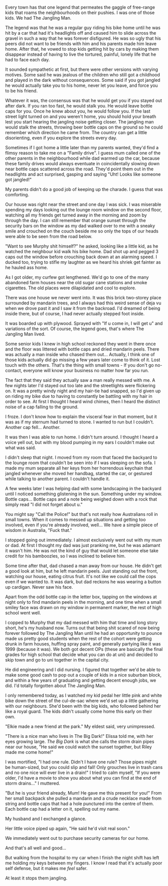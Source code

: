 Every town has that one legend that permeates the gaggle of free-range kids that roams the neighbourhoods on their pushies. I was one of those kids. We had The Jangling Man.

The legend was that he was a regular guy riding his bike home until he was hit by a car that had it's headlights off and caused him to slide across the gravel in such a way that he was forever disfigured. He was so ugly that his peers did not want to be friends with him and his parents made him leave home. After that, he vowed to stop kids getting hit by cars by making them disappear instead of having to live the tortured, painful, lonely life that he had to face each day.

It sounded sympathetic at first, but there were other versions with varying motives. Some said he was jealous of the children who still got a childhood and played in the dark without consequences. Some said if you got jangled he would actually take you to his home, never let you leave, and force you to be his friend.

Whatever it was, the consensus was that he would get you if you stayed out after dark. If you ran too fast, he would stalk you. He would leave bottle caps for you. Once he knew about you, he would follow you. If the last street light turned on and you weren't home, you should hold your breath lest you start hearing the jangling noise getting closer. The jangling man would stalk the streets, throwing beer bottle caps on the ground so he could remember which direction he came from. The country can get a little disorienting, even if you explore the streets every day.

Sometimes if I got home a little later than my parents wanted, they'd find a flimsy reason to take me on a "Family drive". I guess mum called one of the other parents in the neighbourhood while dad warmed up the car, because these family drives would always eventuate in coincidentally slowing down near bottle caps scattered across the road. They'd point them out in the headlights and act surprised, gasping and saying "Uht! Looks like someone got jangled!"

My parents didn't do a good job of keeping up the charade. I guess that was comforting.

Our house was right near the street and one day I was sick. I was miserable spending my days looking out the lounge room window on the second floor, watching all my friends get turned away in the morning and zoom by through the day. I can still remember that orange sunset through the security bars on the window as my dad walked over to me with a sneaky smile and crouched on the couch beside me so only the tops of our heads were able to be seen from the road below.

"Want to see Murphy shit himself?" he asked, looking like a little kid, as he watched the neighbour kid walk his bike home. Dad shot up and pegged 3 caps out the window before crouching back down at an alarming speed. I ducked too, trying to stifle my laughter as we heard his shriek get fainter as he hauled ass home.

As I got older, my curfew got lengthened. We'd go to one of the many abandoned farm houses near the old sugar cane stations and smoke cigarettes. The old places were dilapidated and cool to explore.

There was one house we never went into. It was this brick two-storey place surrounded by mandarin trees, and I always had this weird sense of deja vu when we drove past it and I saw it from the backroad. I'd dreamed of being inside there, but of course, I had never actually stepped foot inside.

It was boarded up with plywood. Sprayed with "If u come in, I will get u" and variations of the sort. Of course, the legend goes, that's where The Jangling Man lived.

Some senior kids I knew in high school reckoned they went in there once and the floor was littered with bottle caps and dried mandarin peels. There was actually a man inside who chased them out... Actually, I think one of those kids actually did go missing a few years later come to think of it. Lost touch with the others. That's the thing with small towns - If you don't go no-contact, everyone will know your business no matter how far you run.

The fact that they said they actually saw a man really messed with me. A few nights later I'd stayed out too late and the streetlights were flickering on. It was a pretty windy night and my hair-tie had snapped, so I'd given up on riding my bike due to having to constantly be battling with my hair in order to see. At first I thought I heard wind chimes, then I heard the distinct noise of a cap falling to the ground.

I froze. I don't know how to explain the visceral fear in that moment, but it was as if my sternum had turned to stone. I wanted to run but I couldn't. Another cap fell... Another.

It was then I was able to run home. I didn't turn around. I thought I heard a voice yell out, but with my blood pumping in my ears I couldn't make out what was said.

I didn't sleep that night. I moved from my room that faced the backyard to the lounge room that couldn't be seen into if I was sleeping on the sofa. I made my mum separate all her keys from her horrendous keychain that jangled whenever she moved her handbag, started the car, or gestured while talking to another parent. I couldn't handle it.

A few weeks later I was helping dad with some landscaping in the backyard until I noticed something glistening in the sun. Something under my window. Bottle caps... Bottle caps and a note being weighed down with a rock that simply read "I did not forget about u."

You might say "Call the Police!" but that's not really how Australians roll in small towns. When it comes to messed up situations and getting too involved, even if you're already involved, well... We have a simple piece of wisdom in Australia, "Fuck that."

I stopped going out immediately. I almost exclusively went out with my mum or dad. At first I thought my dad was just pranking me, but he was adamant it wasn't him. He was not the kind of guy that would let someone else take credit for his bamboozles, so I was inclined to believe him.

Some time after that, dad chased a man away from our house. He didn't get a good look at him, but he left mandarin peels. Just standing out the front, watching our house, eating citrus fruit. It's not like we could call the cops even if we wanted to. It was dark, but dad reckons he was wearing a button up cardigan. Never saw his face.

Apart from the odd bottle cap in the letter box, tapping on the windows at night only to find mandarin peels in the morning, and one time when a small smiley face was drawn on my window in permanent marker, the rest of high school went well.

I copped to Murphy that my dad messed with him that time and long story short, he's my husband now. Turns out that being shit scared of now being forever followed by The Jangling Man until he had an opportunity to pounce made us pretty good students when the rest of the cohort were getting drunk in farm houses, huffing spray paint, and generally partying like it was 1999 (because it was). We both got decent OPs (these are basically the final grades for high school that decide what you can do at uni) and decided to skip town and go to uni together in the capital city.

He did engineering and I did nursing. I figured that together we'd be able to make some good cash to pop out a couple of kids in a nice suburban block, and within a few years of graduating and getting decent enough jobs, we did. I'd totally forgotten about The Jangling Man.

I only remembered today, as I watched my kid pedal her little pink and white bike down the street of the cul-de-sac where we'd set up a little gathering with our neighbours. She'd been with the big kids, who followed behind her like a royal guard. The kids didn't usually come home this early on their own.

"Elkie made a new friend at the park." My eldest said, very unimpressed.

"There is a nice man who lives in The Big Dark!" Elissa told me, with her eyes growing large. *The Big Dark* is what she calls the storm drain pipes near our house, "He said we could watch the sunset together, but Riley made me come home!"

I was mortified, "I had one rule. Didn't I have one rule? Those pipes might be human-sized, but you could slip and fall! Only grouches live in trash cans and no one nice will ever live in a drain!" I tried to calm myself, "If you were older, I'd have a movie to show you about what you can find at the end of storm drains..." I muttered.

"But he is your friend already, Mum! He gave me this present for you!" From her small backpack she pulled a mandarin and a crude necklace made from string and bottle caps that had a hole punctured into the centre of them. Each bottle cap had a letter on it, spelling out my name.

My husband and I exchanged a glance.

Her little voice piped up again, "He said he'd visit real soon."

We immediately went out to purchase security cameras for our home.

And that's all well and good...

But walking from the hospital to my car when I finish the night shift has left me holding my keys between my fingers. I know I read that it's actually poor self defense, but it makes me *feel* safer.

At least it stops them jangling.